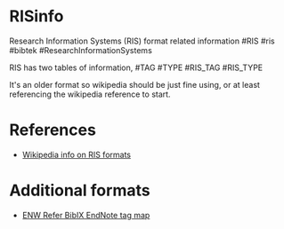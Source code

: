 # RISinfo

Research Information Systems (RIS) format related information
#RIS #ris #bibtek #ResearchInformationSystems 

RIS has two tables of information, #TAG #TYPE #RIS_TAG #RIS_TYPE

It's an older format so wikipedia should be just fine using, or at least referencing the wikipedia reference to start.

# References

* [Wikipedia info on RIS formats](https://en.wikipedia.org/wiki/RIS_%28file_format%29)

# Additional formats

 * [ENW Refer BibIX EndNote tag map](https://github.com/aurimasv/translators/wiki/ENW-Refer-BibIX-EndNote-tag-map)


